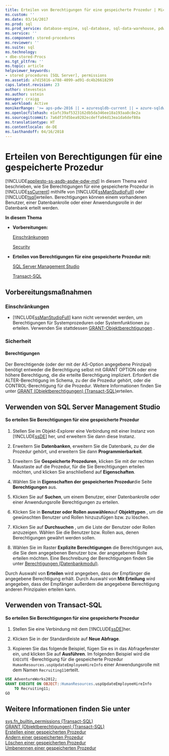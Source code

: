 ```yaml
---
title: Erteilen von Berechtigungen für eine gespeicherte Prozedur | Microsoft-Dokumentation
ms.custom: ''
ms.date: 03/14/2017
ms.prod: sql
ms.prod_service: database-engine, sql-database, sql-data-warehouse, pdw
ms.service: ''
ms.component: stored-procedures
ms.reviewer: ''
ms.suite: sql
ms.technology:
- dbe-stored-Procs
ms.tgt_pltfrm: ''
ms.topic: article
helpviewer_keywords:
- stored procedures [SQL Server], permissions
ms.assetid: a7d15816-a788-4099-ad91-dc4b26618299
caps.latest.revision: 23
author: stevestein
ms.author: sstein
manager: craigg
ms.workload: Active
monikerRange: '>= aps-pdw-2016 || = azuresqldb-current || = azure-sqldw-latest || >= sql-server-2016 || = sqlallproducts-allversions'
ms.openlocfilehash: e1afc39af5323162db5da346ee18a193aa8c8e2a
ms.sourcegitcommit: 7a6df3fd5bea9282ecdeffa94d13ea1da6def80a
ms.translationtype: HT
ms.contentlocale: de-DE
ms.lasthandoff: 04/16/2018
---
```

# <a name="grant-permissions-on-a-stored-procedure"></a>Erteilen von Berechtigungen für eine gespeicherte Prozedur
[!INCLUDE[appliesto-ss-asdb-asdw-pdw-md](../../includes/appliesto-ss-asdb-asdw-pdw-md.md)]
  In diesem Thema wird beschrieben, wie Sie Berechtigungen für eine gespeicherte Prozedur in [!INCLUDE[ssCurrent](../../includes/sscurrent-md.md)] mithilfe von [!INCLUDE[ssManStudioFull](../../includes/ssmanstudiofull-md.md)] oder [!INCLUDE[tsql](../../includes/tsql-md.md)]erteilen. Berechtigungen können einem vorhandenen Benutzer, einer Datenbankrolle oder einer Anwendungsrolle in der Datenbank erteilt werden.  
  
 **In diesem Thema**  
  
-   **Vorbereitungen:**  
  
     [Einschränkungen](#Restrictions)  
  
     [Security](#Security)  
  
-   **Erteilen von Berechtigungen für eine gespeicherte Prozedur mit:**  
  
     [SQL Server Management Studio](#SSMSProcedure)  
  
     [Transact-SQL](#TsqlProcedure)  
  
##  <a name="BeforeYouBegin"></a> Vorbereitungsmaßnahmen  
  
###  <a name="Restrictions"></a> Einschränkungen  
  
-   [!INCLUDE[ssManStudioFull](../../includes/ssmanstudiofull-md.md)] kann nicht verwendet werden, um Berechtigungen für Systemprozeduren oder Systemfunktionen zu erteilen. Verwenden Sie stattdessen [GRANT-Objektberechtigungen](../../t-sql/statements/grant-object-permissions-transact-sql.md) .  
  
###  <a name="Security"></a> Sicherheit  
  
####  <a name="Permissions"></a> Berechtigungen  
 Der Berechtigende (oder der mit der AS-Option angegebene Prinzipal) benötigt entweder die Berechtigung selbst mit GRANT OPTION oder eine höhere Berechtigung, die die erteilte Berechtigung impliziert. Erfordert die ALTER-Berechtigung im Schema, zu der die Prozedur gehört, oder die CONTROL-Berechtigung für die Prozedur. Weitere Informationen finden Sie unter [GRANT (Objektberechtigungen) &#40;Transact-SQL&#41;](../../t-sql/statements/grant-object-permissions-transact-sql.md)erteilen.  
  
##  <a name="SSMSProcedure"></a> Verwenden von SQL Server Management Studio  
  
#### <a name="to-grant-permissions-on-a-stored-procedure"></a>So erteilen Sie Berechtigungen für eine gespeicherte Prozedur  
  
1.  Stellen Sie im Objekt-Explorer eine Verbindung mit einer Instanz von [!INCLUDE[ssDE](../../includes/ssde-md.md)] her, und erweitern Sie dann diese Instanz.  
  
2.  Erweitern Sie **Datenbanken**, erweitern Sie die Datenbank, zu der die Prozedur gehört, und erweitern Sie dann **Programmierbarkeit**.  
  
3.  Erweitern Sie **Gespeicherte Prozeduren**, klicken Sie mit der rechten Maustaste auf die Prozedur, für die Sie Berechtigungen erteilen möchten, und klicken Sie anschließend auf **Eigenschaften**.  
  
4.  Wählen Sie in **Eigenschaften der gespeicherten Prozedur**die Seite **Berechtigungen** aus.  
  
5.  Klicken Sie auf **Suchen**, um einem Benutzer, einer Datenbankrolle oder einer Anwendungsrolle Berechtigungen zu erteilen.  
  
6.  Klicken Sie in **Benutzer oder Rollen auswählen**auf **Objekttypen** , um die gewünschten Benutzer und Rollen hinzuzufügen bzw. zu löschen.  
  
7.  Klicken Sie auf **Durchsuchen** , um die Liste der Benutzer oder Rollen anzuzeigen. Wählen Sie die Benutzer bzw. Rollen aus, denen Berechtigungen gewährt werden sollen.  
  
8.  Wählen Sie im Raster **Explizite Berechtigungen** die Berechtigungen aus, die Sie dem angegebenen Benutzer bzw. der angegebenen Rolle erteilen möchten. Eine Beschreibung der Berechtigungen finden Sie unter [Berechtigungen &#40;Datenbankmodul&#41;](../../relational-databases/security/permissions-database-engine.md).  
  
 Durch Auswahl von **Erteilen** wird angegeben, dass der Empfänger die angegebene Berechtigung erhält. Durch Auswahl von **Mit Erteilung** wird angegeben, dass der Empfänger außerdem die angegebene Berechtigung anderen Prinzipalen erteilen kann.  
  
##  <a name="TsqlProcedure"></a> Verwenden von Transact-SQL  
  
#### <a name="to-grant-permissions-on-a-stored-procedure"></a>So erteilen Sie Berechtigungen für eine gespeicherte Prozedur  
  
1.  Stellen Sie eine Verbindung mit dem [!INCLUDE[ssDE](../../includes/ssde-md.md)]her.  
  
2.  Klicken Sie in der Standardleiste auf **Neue Abfrage**.  
  
3.  Kopieren Sie das folgende Beispiel, fügen Sie es in das Abfragefenster ein, und klicken Sie auf **Ausführen**. Im folgenden Beispiel wird die `EXECUTE` -Berechtigung für die gespeicherte Prozedur `HumanResources.uspUpdateEmployeeHireInfo` einer Anwendungsrolle mit dem Namen `Recruiting11`erteilt.  
  
```sql  
USE AdventureWorks2012;   
GRANT EXECUTE ON OBJECT::HumanResources.uspUpdateEmployeeHireInfo  
    TO Recruiting11;  
GO  
```  
  
## <a name="see-also"></a>Weitere Informationen finden Sie unter  
 [sys.fn_builtin_permissions &#40;Transact-SQL&#41;](../../relational-databases/system-functions/sys-fn-builtin-permissions-transact-sql.md)   
 [GRANT (Objektberechtigungen) &#40;Transact-SQL&#41;](../../t-sql/statements/grant-object-permissions-transact-sql.md)   
 [Erstellen einer gespeicherten Prozedur](../../relational-databases/stored-procedures/create-a-stored-procedure.md)   
 [Ändern einer gespeicherten Prozedur](../../relational-databases/stored-procedures/modify-a-stored-procedure.md)   
 [Löschen einer gespeicherten Prozedur](../../relational-databases/stored-procedures/delete-a-stored-procedure.md)   
 [Umbenennen einer gespeicherten Prozedur](../../relational-databases/stored-procedures/rename-a-stored-procedure.md)  
  
  
